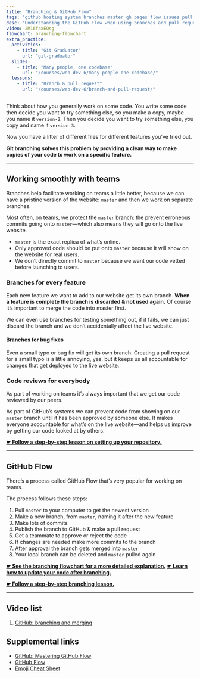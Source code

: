 ```yaml
---
title: "Branching & GitHub Flow"
tags: "github hosting system branches master gh pages flow issues pull requests"
desc: "Understanding the GitHub Flow when using branches and pull requests with your team."
video: 2M16faxEQsg
flowchart: branching-flowchart
extra_practice:
  activities:
    - title: "Git Graduator"
      url: "git-graduator"
  slides:
    - title: "Many people, one codebase"
      url: "/courses/web-dev-6/many-people-one-codebase/"
  lessons:
    - title: "Branch & pull request"
      url: "/courses/web-dev-6/branch-and-pull-request/"
---
```


Think about how you generally work on some code. You write some code then decide you want to try something else, so you make a copy, maybe you name it `version-2`. Then you decide you want to try something else, you copy and name it `version-3`.

Now you have a litter of different files for different features you’ve tried out.

**Git branching solves this problem by providing a clean way to make copies of your code to work on a specific feature.**

---

## Working smoothly with teams

Branches help facilitate working on teams a little better, because we can have a pristine version of the website: `master` and then we work on separate branches.

Most often, on teams, we protect the `master` branch: the prevent erroneous commits going onto `master`—which also means they will go onto the live website.

- `master` is the exact replica of what’s online.
- Only approved code should be put onto `master` because it will show on the website for real users.
- We don’t directly commit to `master` because we want our code vetted before launching to users.

### Branches for every feature

Each new feature we want to add to our website get its own branch. **When a feature is complete the branch is discarded & not used again.** Of course it’s important to merge the code into master first.

We can even use branches for testing something out, if it fails, we can just discard the branch and we don’t accidentally affect the live website.

#### Branches for bug fixes

Even a small typo or bug fix will get its own branch. Creating a pull request for a small typo is a little annoying, yes, but it keeps us all accountable for changes that get deployed to the live website.

### Code reviews for everybody

As part of working on teams it’s always important that we get our code reviewed by our peers.

As part of GitHub’s systems we can prevent code from showing on our `master` branch until it has been approved by someone else. It makes everyone accountable for what’s on the live website—and helps us improve by getting our code looked at by others.

[**☛ Follow a step-by-step lesson on setting up your repository.**](/courses/web-dev-6/github-project-setup/)

---

## GitHub Flow

There’s a process called GitHub Flow that’s very popular for working on teams.

The process follows these steps:

1. Pull `master` to your computer to get the newest version
2. Make a new branch, from `master`, naming it after the new feature
3. Make lots of commits
4. Publish the branch to GitHub & make a pull request
5. Get a teammate to approve or reject the code
6. If changes are needed make more commits to the branch
7. After approval the branch gets merged into `master`
8. Your local branch can be deleted and `master` pulled again

[**☛ See the branching flowchart for a more detailed explanation.**](/topics/branching-flowchart/)
[**☛ Learn how to update your code after branching.**](/topics/updating-from-master-flowchart/)

[**☛ Follow a step-by-step branching lesson.**](/courses/web-dev-6/branch-and-pull-request/)

---

## Video list

1. [GitHub: branching and merging](https://www.youtube.com/watch?v=2M16faxEQsg&index=6&list=PLWjCJDeWfDdcj8_NSNFfsbHrjCfetYJWJ)

## Supplemental links

- [GitHub: Mastering GitHub Flow](https://guides.github.com/introduction/flow/index.html)
- [GitHub Flow](http://scottchacon.com/2011/08/31/github-flow.html)
- [Emoji Cheat Sheet](http://www.emoji-cheat-sheet.com/)
